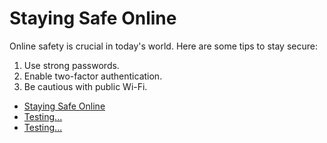 
# Staying Safe Online
Online safety is crucial in today's world. Here are some tips to stay secure:
1. Use strong passwords.
2. Enable two-factor authentication.
3. Be cautious with public Wi-Fi.

- [Staying Safe Online](https://oactestram.github.io/tech-blogs/articles/staying-safe-online-1735718744203)
- [Testing...](https://api.github.com/repos/oactestram/tech-blogs/contents/README.md)
- [Testing...](https://api.github.com/repos/oactestram/tech-blogs/contents/README.md)